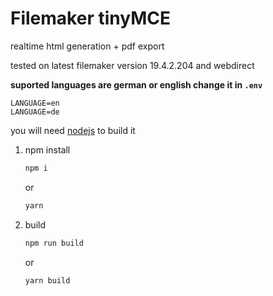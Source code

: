 # Filemaker tinyMCE

realtime html generation + pdf export

tested on latest filemaker version 19.4.2.204 and webdirect

**suported languages are german or english change it in `.env`**
```env
LANGUAGE=en
LANGUAGE=de
```

you will need [nodejs](https://nodejs.org/en/) to build it

1. npm install

    ```bash
    npm i
    ```
    or

    ```bash
    yarn
    ```
2. build
    ```bash
    npm run build
    ```
    or

    ```bash
    yarn build
    ```
